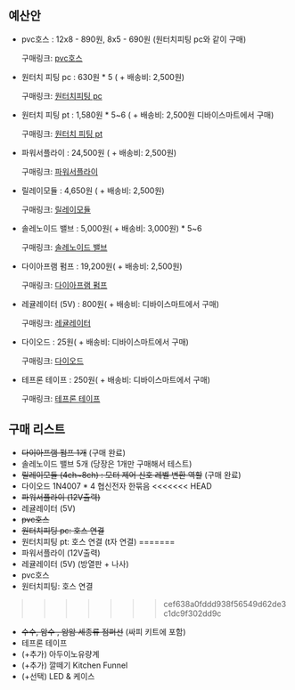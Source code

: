 ## 예산안

- pvc호스 : 12x8 - 890원, 8x5 - 690원 (원터치피팅 pc와 같이 구매)

  구매링크: [pvc호스](https://smartstore.naver.com/saytool/products/3864976067)

- 원터치 피팅 pc : 630원 * 5 ( + 배송비:  2,500원)

  구매링크: [원터치피팅 pc](https://smartstore.naver.com/saytool/products/3864976067)

- 원터치 피팅 pt : 1,580원 * 5~6 ( + 배송비: 2,500원 디바이스마트에서 구매)

  구매링크: [원터치 피팅 pt](https://www.devicemart.co.kr/goods/view?no=12284384)

- 파워서플라이 : 24,500원 ( + 배송비: 2,500원) 

  구매링크: [파워서플라이](https://smartstore.naver.com/jooyontns/products/498834333)

- 릴레이모듈 : 4,650원 ( + 배송비: 2,500원)

  구매링크: [릴레이모듈](http://itempage3.auction.co.kr/DetailView.aspx?ItemNo=B505595214&frm3=V2)

- 솔레노이드 밸브 : 5,000원( + 배송비: 3,000원) * 5~6

  구매링크: [솔레노이드 밸브](https://smartstore.naver.com/washcar/products/3884691932)

- 다이아프램 펌프 : 19,200원( + 배송비: 2,500원)

  구매링크: [다이아프램 펌프](http://itempage3.auction.co.kr/DetailView.aspx?ItemNo=B505533012&frm3=V2)

- 레귤레이터 (5V) : 800원( + 배송비: 디바이스마트에서 구매)

  구매링크: [레귤레이터](https://www.devicemart.co.kr/goods/view?no=1058242#goods_description)

- 다이오드 : 25원( + 배송비: 디바이스마트에서 구매)

  구매링크: [다이오드](https://www.devicemart.co.kr/goods/view?no=3011)

- 테프론 테이프 : 250원( + 배송비: 디바이스마트에서 구매)

  구매링크: [테프론 테이프](https://www.devicemart.co.kr/goods/view?no=1263327)





## 구매 리스트 

- ~~다이아프램 펌프 1개~~ (구매 완료)
- 솔레노이드 밸브 5개 (당장은 1개만 구매해서 테스트)
- ~~릴레이모듈 (4ch~8ch) : 모터 제어 신호 레벨 변환 역할~~ (구매 완료)
- 다이오드 1N4007 * 4  협신전자 한묶음 
<<<<<<< HEAD
- ~~파워서플라이 (12V출력)~~
- 레귤레이터 (5V)
- ~~pvc호스~~
- ~~원터치피팅 pc: 호스 연결~~
- 원터치피팅 pt: 호스 연결 (t자 연결)
=======
- 파워서플라이 (12V출력)
- 레귤레이터 (5V) (방열판 + 나사)
- pvc호스
- 원터치피팅: 호스 연결
>>>>>>> cef638a0fddd938f56549d62de3c1dc9f302dd9c
- ~~수수, 암수 , 암암 세종류 점퍼선~~ (싸피 키트에 포함)
- 테프론 테이프
- (+추가) 아두이노유량계
- (+추가) 깔떼기 Kitchen Funnel
- (+선택) LED & 케이스




